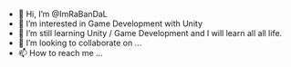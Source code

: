 - 👋 Hi, I’m @ImRaBanDaL
- 👀 I’m interested in Game Development with Unity
- 🌱 I’m still learning Unity / Game Development and I will learn all all life.
- 💞️ I’m looking to collaborate on ...
- 📫 How to reach me ...

<!---
ImRaBanDaL/ImRaBanDaL is a ✨ special ✨ repository because its `README.md` (this file) appears on your GitHub profile.
You can click the Preview link to take a look at your changes.
--->
